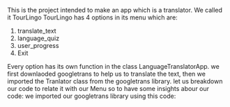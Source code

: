  This is the project intended to make an app which is a translator. We called it TourLingo
 TourLingo has 4 options in its menu which are:
 1. translate_text
 2. language_quiz
 3. user_progress
 4. Exit

Every option has its own function in the class LanguageTranslatorApp. we first downlaoded googletrans to help us to translate the text, then we imported the Tranlator class from the googletrans library.
let us breakdown our code to relate it with our Menu so to have some insights abour our code:
we imported our googletrans library using this code:

